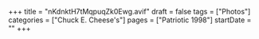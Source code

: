 +++
title = "nKdnktH7tMqpuqZk0Ewg.avif"
draft = false
tags = ["Photos"]
categories = ["Chuck E. Cheese's"]
pages = ["Patriotic 1998"]
startDate = ""
+++
